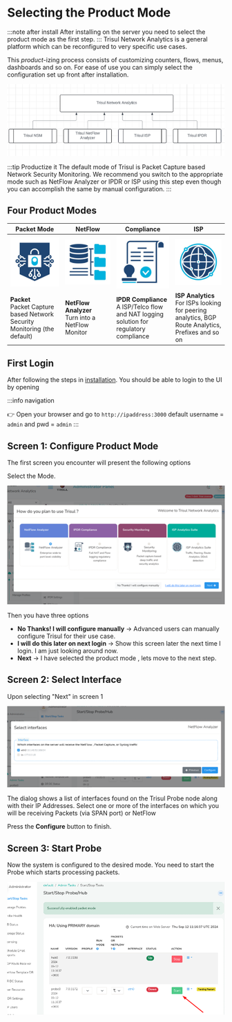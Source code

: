 # Selecting the Product Mode

:::note after install
After installing on the server you need to select the product mode as the first step.
:::
Trisul Network Analytics is a general platform which can be reconfigured to very specific use cases.  

This *product*-izing process consists of customizing counters, flows, menus, dashboards and so on. For ease of use you can simply select the configuration set up front after installation.

![product](images/platform-products.png)


:::tip Productize it
The default mode of Trisul is Packet Capture based Network Security Monitoring. We recommend you switch to the appropriate mode such as NetFlow Analyzer or IPDR or ISP using this step even though you can accomplish the same by manual configuration.
:::

## Four Product Modes


|Packet Mode|NetFlow|Compliance|ISP|
|---|---|---|---|
|![Packet Mode](images/nsm_prod.png)|![NetFlow Mode](images/netflow_prod.png)|![IPDR Compliance](images/ipdr_prod.png) |![ISP](images/isp_prod.png)|
|**Packet** <br/>Packet Capture based Network Security Monitoring (the default)|**NetFlow Analyzer**<br/>Turn into a NetFlow Monitor|**IPDR Compliance**<br/>A ISP/Telco flow and NAT logging solution for regulatory compliance|**ISP Analytics**<br/> For ISPs looking for peering analytics, BGP Route Analytics, Prefixes and so on|


## First Login

After following the steps in [installation](doinstall). You should be able to login to the UI by opening 


:::info navigation

:point_right:  Open your browser and go to `http://ipaddress:3000`  default username = `admin` and pwd = `admin` 
:::


## Screen 1: Configure Product Mode

The first screen you encounter will present the following options

Select the Mode.

![select product mode](images/selectmode.png)

Then you have three options  


* **No Thanks! I will configure manually** &rarr; Advanced users can manually configure Trisul for their use case.
* **I will do this later on next login** &rarr;  Show this screen later the next time I login. I am just looking around now. 
* **Next** &rarr; I have selected the product mode , lets move to the next step.



## Screen 2: Select Interface

Upon selecting "Next" in screen 1 

![select interface](images/selectinterface.png)

The dialog shows a list of interfaces found on the Trisul Probe node along with their IP Addresses. Select one or more of the interfaces on which you will be receiving Packets (via SPAN port) or NetFlow 


Press the **Configure** button to finish.

## Screen 3: Start Probe

Now the system is configured to the desired mode. You need to start the Probe which starts processing packets.

![start probe](images/start-probe.png)












